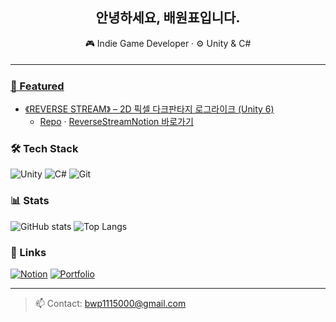 <!-- 상단 배너나 간단 소개 -->
<h2 align="center">안녕하세요, 배원표입니다.</h2>
<p align="center">
🎮 Indie Game Developer · ⚙️ Unity & C# 
</p>
<a href= "https://periodic-point-cb3.notion.site/26fbcae78d6a80e1b109ffc8af5773f1?source=copy_link"> <h5 Notion>

---

### 🚀 Featured
- 《REVERSE STREAM》 – 2D 픽셀 다크판타지 로그라이크 (Unity 6)
  - <a href="https://github.com/idioits777/reverse-stream">Repo</a> · <a href="https://bow-ninja-2ba.notion.site/REVERSE_STREAM-1fc025885dc380a48c9fd0ccf7573f88?source=copy_link"> ReverseStreamNotion 바로가기</a>

### 🛠 Tech Stack
![Unity](https://img.shields.io/badge/Unity-100000?style=for-the-badge&logo=unity&logoColor=white)
![C#](https://img.shields.io/badge/C%23-239120?style=for-the-badge&logo=c-sharp&logoColor=white)
![Git](https://img.shields.io/badge/Git-F05032?style=for-the-badge&logo=git&logoColor=white)

### 📊 Stats
![GitHub stats](https://github-readme-stats.vercel.app/api?username=m2ntchoco&show_icons=true&theme=radical)
![Top Langs](https://github-readme-stats.vercel.app/api/top-langs/?username=m2ntchoco&layout=compact&theme=radical)

### 🔗 Links
[![Notion](https://img.shields.io/badge/Notion-Workspace-2F3437?logo=notion&logoColor=white)]([https://www.notion.so/26c025885dc38047b38bf954ee684f0e?source=copy_link](https://bow-ninja-2ba.notion.site/26c025885dc38047b38bf954ee684f0e?source=copy_link))
[![Portfolio](https://img.shields.io/badge/Portfolio-Visit-222?logo=vercel&logoColor=white)](https://your-portfolio.site)

---

> 📫 Contact: bwp1115000@gmail.com
